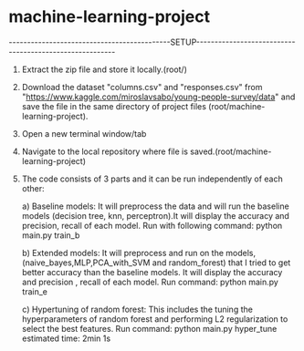 # machine-learning-project
--------------------------------------------SETUP--------------------------------------------------------
1) Extract the zip file and store it locally.(root/)
2) Download the dataset "columns.csv" and "responses.csv" from "https://www.kaggle.com/miroslavsabo/young-people-survey/data" and save the file in the same directory of project files (root/machine-learning-project).
3) Open a new terminal window/tab
4) Navigate to the local repository where file is saved.(root/machine-learning-project) 
5) The code consists of 3 parts and it can be run independently of each other:

	a) Baseline models: It will preprocess the data and will run the baseline models (decision tree, knn, perceptron).It will display the accuracy and precision, recall of each model.
	Run with following command: python main.py train_b

	b) Extended models: It will preprocess and run on the models, (naive_bayes,MLP,PCA_with_SVM and random_forest) that I tried to get better accuracy than the baseline models. It will display the accuracy and precision , recall of each model.
	Run command: python main.py train_e

	c) Hypertuning of random forest: This includes the tuning the hyperparameters of random forest and performing L2 regularization to select the best features. 
	Run command: python main.py hyper_tune
	estimated time: 2min 1s


	
